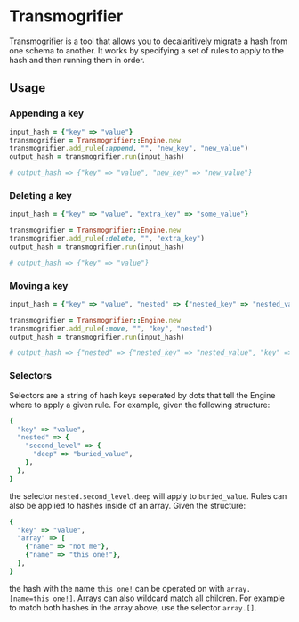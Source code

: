 # Transmogrifier

Transmogrifier is a tool that allows you to decalaritively migrate a hash from one schema to another. It works by specifying a set of rules to apply to the hash and then running them in order.

## Usage
### Appending a key
```ruby
input_hash = {"key" => "value"}
transmogrifier = Transmogrifier::Engine.new
transmogrifier.add_rule(:append, "", "new_key", "new_value")
output_hash = transmogrifier.run(input_hash)

# output_hash => {"key" => "value", "new_key" => "new_value"}
```

### Deleting  a key
```ruby
input_hash = {"key" => "value", "extra_key" => "some_value"}

transmogrifier = Transmogrifier::Engine.new
transmogrifier.add_rule(:delete, "", "extra_key")
output_hash = transmogrifier.run(input_hash)

# output_hash => {"key" => "value"}
```

### Moving a key
```ruby
input_hash = {"key" => "value", "nested" => {"nested_key" => "nested_value"}}

transmogrifier = Transmogrifier::Engine.new
transmogrifier.add_rule(:move, "", "key", "nested")
output_hash = transmogrifier.run(input_hash)

# output_hash => {"nested" => {"nested_key" => "nested_value", "key" => "value"}}
```

### Selectors
Selectors are a string of hash keys seperated by dots that tell the Engine where to apply a given rule. For example, given the following structure:
```ruby
{ 
  "key" => "value", 
  "nested" => {
    "second_level" => {
      "deep" => "buried_value",
    },
  },
}
```
the selector `nested.second_level.deep` will apply to `buried_value`. Rules can also be applied to hashes inside of an array. Given the structure:
```ruby
{ 
  "key" => "value", 
  "array" => [
    {"name" => "not me"},
    {"name" => "this one!"},
  ],
}
```
the hash with the name `this one!` can be operated on with `array.[name=this one!]`. Arrays can also wildcard match all children. For example to match both hashes in the array above, use the selector `array.[]`. 
